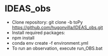 # IDEAS_obs
- Clone repository: git clone -b toPy https://github.com/hugonvilla/IDEAS_obs.git
- Install required packages:
-   npm install
-   conda env create -f environment.yml
- To run an observation, execute run_OBS.bat
